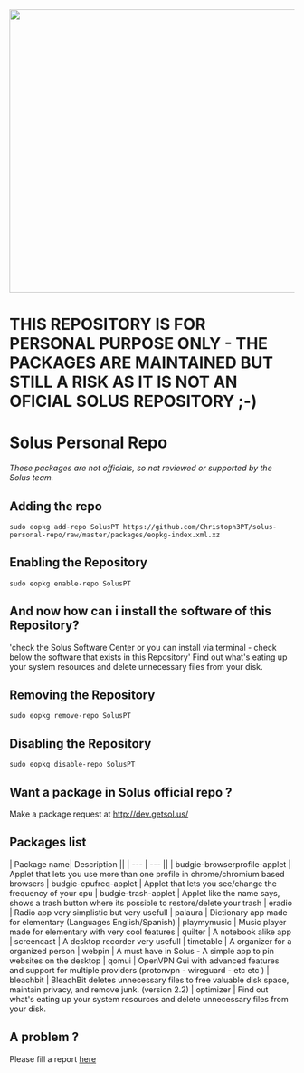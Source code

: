 <img src="https://github.com/Christoph3PT/solus-personal-repo/raw/master/solus.jpg" width="949" height="500" />


# THIS REPOSITORY IS FOR PERSONAL PURPOSE ONLY - THE PACKAGES ARE MAINTAINED BUT STILL A RISK AS IT IS NOT AN OFICIAL SOLUS REPOSITORY ;-)


Solus Personal Repo
====================

*These packages are not officials, so not reviewed or supported by the Solus team.*

## Adding the repo

`sudo eopkg add-repo SolusPT https://github.com/Christoph3PT/solus-personal-repo/raw/master/packages/eopkg-index.xml.xz`
 
## Enabling the Repository

`sudo eopkg enable-repo SolusPT`

## And now how can i install the software of this Repository?

'check the Solus Software Center or you can install via terminal - check below the software that exists in this Repository'
Find out what's eating up your system resources and delete unnecessary files from your disk.
## Removing the Repository

`sudo eopkg remove-repo SolusPT`

## Disabling the Repository

`sudo eopkg disable-repo SolusPT`

## Want a package in Solus official repo ?

Make a package request at <http://dev.getsol.us/>


## Packages list


| Package name| Description ||
| --- | --- ||
| budgie-browserprofile-applet | Applet that lets you use more than one profile in chrome/chromium based browsers
| budgie-cpufreq-applet | Applet that lets you see/change the frequency of your cpu
| budgie-trash-applet   | Applet like the name says, shows a trash button where its possible to restore/delete your trash
| eradio | Radio app very simplistic but very usefull
| palaura | Dictionary app made for elementary (Languages English/Spanish)
| playmymusic | Music player made for elementary with very cool features
| quilter | A notebook alike app
| screencast | A desktop recorder very usefull
| timetable | A organizer for a organized person
| webpin | A must have in Solus - A simple app to pin websites on the desktop
| qomui  | OpenVPN Gui with advanced features and support for multiple providers (protonvpn - wireguard - etc etc )
| bleachbit | BleachBit deletes unnecessary files to free valuable disk space, maintain privacy, and remove junk. (version 2.2)
| optimizer | Find out what's eating up your system resources and delete unnecessary files from your disk.


## A problem ?

Please fill a report [here](https://github.com/Christoph3PT/solus-personal-repo/issues)
